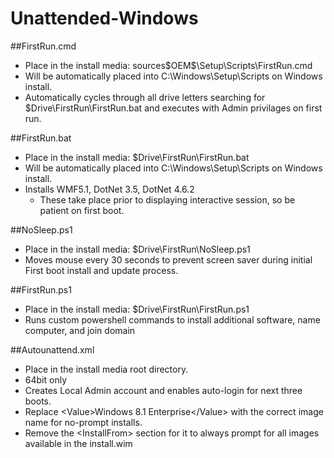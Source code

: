 # Unattended-Windows

##FirstRun.cmd
 - Place in the install media: sources\$OEM$\$$\Setup\Scripts\FirstRun.cmd
 - Will be automatically placed into C:\Windows\Setup\Scripts on Windows install.
 - Automatically cycles through all drive letters searching for $Drive\FirstRun\FirstRun.bat and executes with Admin privilages on first run.
 
##FirstRun.bat
 - Place in the install media: $Drive\FirstRun\FirstRun.bat
 - Will be automatically placed into C:\Windows\Setup\Scripts on Windows install.
 - Installs WMF5.1, DotNet 3.5, DotNet 4.6.2
    - These take place prior to displaying interactive session, so be patient on first boot.
  
##NoSleep.ps1
 - Place in the install media: $Drive\FirstRun\NoSleep.ps1
 - Moves mouse every 30 seconds to prevent screen saver during initial First boot install and update process.

##FirstRun.ps1
 - Place in the install media: $Drive\FirstRun\FirstRun.ps1
 - Runs custom powershell commands to install additional software, name computer, and join domain

##Autounattend.xml
 - Place in the install media root directory.
 - 64bit only
 - Creates Local Admin account and enables auto-login for next three boots.
 - Replace \<Value>Windows 8.1 Enterprise\</Value> with the correct image name for no-prompt installs.
 - Remove the \<InstallFrom> section for it to always prompt for all images available in the install.wim

